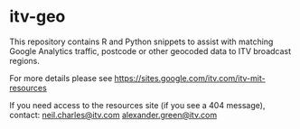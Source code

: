 
# itv-geo

This repository contains R and Python snippets to assist with matching Google Analytics traffic, postcode or other geocoded data to ITV broadcast regions.

For more details please see https://sites.google.com/itv.com/itv-mit-resources

If you need access to the resources site (if you see a 404 message), contact:
neil.charles@itv.com
alexander.green@itv.com
